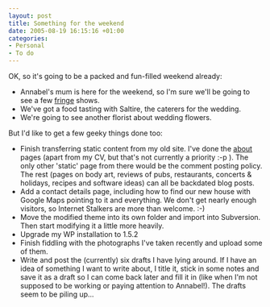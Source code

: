 ```yaml
---
layout: post
title: Something for the weekend
date: 2005-08-19 16:15:16 +01:00
categories:
- Personal
- To do
---
```

OK, so it's going to be a packed and fun-filled weekend already:

* Annabel's mum is here for the weekend, so I'm sure we'll be going to see a few [fringe](http://www.edfringe.com/) shows.
* We've got a food tasting with Saltire, the caterers for the wedding.
* We're going to see another florist about wedding flowers.

But I'd like to get a few geeky things done too:

* Finish transferring static content from my old site.  I've done the [about](http://woss.name/about/) pages (apart from my CV, but that's not currently a priority :-p ).  The only other 'static' page from there would be the comment posting policy.  The rest (pages on body art, reviews of pubs, restaurants, concerts & holidays, recipes and software ideas) can all be backdated blog posts.
* Add a contact details page, including how to find our new house with Google Maps pointing to it and everything.  We don't get nearly enough visitors, so Internet Stalkers are more than welcome. :-)
* Move the modified theme into its own folder and import into Subversion.  Then start modifying it a little more heavily.
* Upgrade my WP installation to 1.5.2
* Finish fiddling with the photographs I've taken recently and upload some of them.
* Write and post the (currently) six drafts I have lying around.  If I have an idea of something I want to write about, I title it, stick in some notes and save it as a draft so I can come back later and fill it in (like when I'm not supposed to be working or paying attention to Annabel!).  The drafts seem to be piling up...
